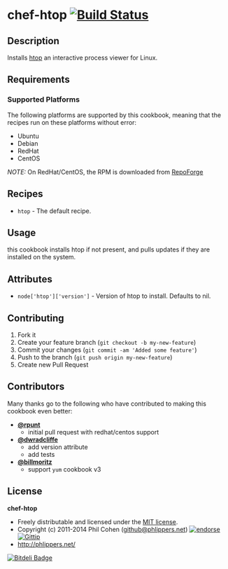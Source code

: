 # chef-htop  [![Build Status](http://img.shields.io/travis-ci/phlipper/chef-htop.png)](https://travis-ci.org/phlipper/chef-htop)

## Description

Installs [htop](http://htop.sourceforge.net/) an interactive process viewer for Linux.


## Requirements

### Supported Platforms

The following platforms are supported by this cookbook, meaning that the recipes run on these platforms without error:

* Ubuntu
* Debian
* RedHat
* CentOS

_NOTE:_ On RedHat/CentOS, the RPM is downloaded from [RepoForge](http://pkgs.repoforge.org/htop/)

## Recipes

* `htop` - The default recipe.

## Usage

this cookbook installs htop if not present, and pulls updates if they are installed on the system.

## Attributes

* `node['htop']['version']` - Version of htop to install. Defaults to nil.


## Contributing

1. Fork it
2. Create your feature branch (`git checkout -b my-new-feature`)
3. Commit your changes (`git commit -am 'Added some feature'`)
4. Push to the branch (`git push origin my-new-feature`)
5. Create new Pull Request


## Contributors

Many thanks go to the following who have contributed to making this cookbook even better:

* **[@rpunt](https://github.com/rpunt)**
    * initial pull request with redhat/centos support
* **[@dwradcliffe](https://github.com/dwradcliffe)**
    * add version attribute
    * add tests
* **[@billmoritz](https://github.com/billmoritz)**
    * support `yum` cookbook v3


## License

**chef-htop**

* Freely distributable and licensed under the [MIT license](http://phlipper.mit-license.org/2011-2014/license.html).
* Copyright (c) 2011-2014 Phil Cohen (github@phlippers.net) [![endorse](http://api.coderwall.com/phlipper/endorsecount.png)](http://coderwall.com/phlipper)  [![Gittip](http://img.shields.io/gittip/phlipper.png)](https://www.gittip.com/phlipper/)
* http://phlippers.net/


[![Bitdeli Badge](https://d2weczhvl823v0.cloudfront.net/phlipper/chef-htop/trend.png)](https://bitdeli.com/free "Bitdeli Badge")

